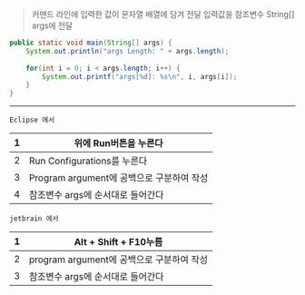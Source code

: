> 커맨드 라인에 입력한 값이 문자열 배열에 담겨 전달
입력값을 참조변수 String[] args에 전달

```java
public static void main(String[] args) {
	System.out.println("args Length: " + args.length);
	
	for(int i = 0; i < args.length; i++) {
		System.out.printf("args[%d]: %s\n", i, args[i]);
	}
}
```

---
`Eclipse 에서`

|1|위에 Run버튼을 누른다|
|----|----|
|2|Run Configurations를 누른다|
|3|Program argument에 공백으로 구분하여 작성|
|4|참조변수 args에 순서대로 들어간다|

`jetbrain 에서`

|1|Alt + Shift + F10누름|
|----|----|
|2|program argument에 공백으로 구분하여 작성|
|3|참조변수 args에 순서대로 들어간다|
